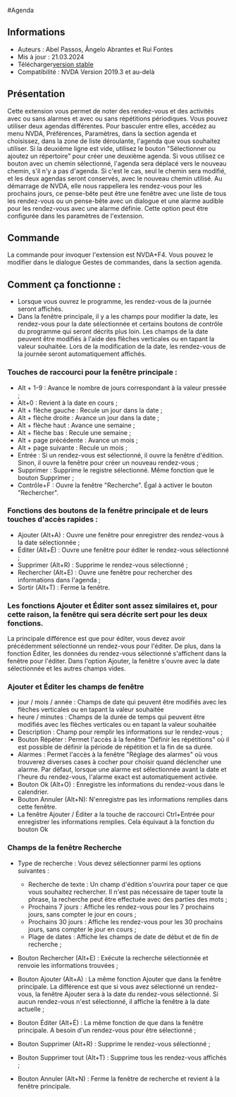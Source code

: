 #Agenda


## Informations
* Auteurs : Abel Passos, Ângelo Abrantes et Rui Fontes
* Mis à jour : 21.03.2024
* Télécharger[version stable][1]
* Compatibilité : NVDA Version 2019.3 et au-delà


## Présentation
Cette extension vous permet de noter des rendez-vous et des activités avec ou sans alarmes et avec ou sans répétitions périodiques.
Vous pouvez utiliser deux agendas différentes.
Pour basculer entre elles, accédez au menu NVDA, Préférences, Paramètres, dans la section agenda et choisissez, dans la zone de liste déroulante, l'agenda que vous souhaitez utiliser.
Si la deuxième ligne est vide, utilisez le bouton \"Sélectionner ou ajoutez un répertoire\" pour créer une deuxième agenda.
Si vous utilisez ce bouton avec un chemin sélectionné, l'agenda sera déplacé vers le nouveau chemin, s'il n'y a pas d'agenda. Si c'est le cas, seul le chemin sera modifié, et les deux agendas seront conservés, avec le nouveau chemin utilisé.
Au démarrage de NVDA, elle nous rappellera les rendez-vous pour les prochains jours, ce pense-bête peut être une fenêtre avec une liste de tous les rendez-vous ou un pense-bête avec un dialogue et une alarme audible pour les rendez-vous avec une alarme définie.
Cette option peut être configurée dans les paramètres de l'extension.


## Commande
La commande pour invoquer l'extension est NVDA+F4.
Vous pouvez le modifier dans le dialogue Gestes de commandes, dans la section agenda.


## Comment ça fonctionne :
* Lorsque vous ouvrez le programme, les rendez-vous de la journée seront affichés.
* Dans la fenêtre principale, il y a les champs pour modifier la date, les rendez-vous pour la date sélectionnée et certains boutons de contrôle du programme qui seront décrits plus loin.
Les champs de la date peuvent être modifiés à l'aide des flèches verticales ou en tapant la valeur souhaitée. Lors de la modification de la date, les rendez-vous de la journée seront automatiquement affichés.


### Touches de raccourci pour la fenêtre principale :


* Alt + 1-9 : Avance le nombre de jours correspondant à la valeur pressée ;
* Alt+0 : Revient à la date en cours ;
* Alt + flèche gauche : Recule un jour dans la date ;
* Alt + flèche droite : Avance un jour dans la date ;
* Alt + flèche haut : Avance une semaine ;
* Alt + flèche bas : Recule une semaine ;
* Alt + page précédente : Avance un mois ;
* Alt + page suivante : Recule un mois ;
* Entrée : Si un rendez-vous est sélectionné, il ouvre la fenêtre d'édition. Sinon, il ouvre la fenêtre pour créer un nouveau rendez-vous ;
* Supprimer : Supprime le registre sélectionné. Même fonction que le bouton Supprimer ;
* Contrôle+F : Ouvre la fenêtre "Recherche". Égal à activer le bouton "Rechercher".


### Fonctions des boutons de la fenêtre principale et de leurs touches d'accès rapides :
* Ajouter (Alt+A) : Ouvre une fenêtre pour enregistrer des rendez-vous à la date sélectionnée ;
* Éditer (Alt+É) : Ouvre une fenêtre pour éditer le rendez-vous sélectionné ;
* Supprimer (Alt+R) : Supprime le rendez-vous sélectionné ;
* Rechercher (Alt+E) : Ouvre une fenêtre pour rechercher des informations dans l'agenda ;
* Sortir (Alt+T) : Ferme la fenêtre.


### Les fonctions Ajouter et Éditer sont assez similaires et, pour cette raison, la fenêtre qui sera décrite sert pour les deux fonctions.
La principale différence est que pour éditer, vous devez avoir précédemment sélectionné un rendez-vous pour l'éditer.
De plus, dans la fonction Éditer, les données du rendez-vous sélectionné s'affichent dans la fenêtre pour l'éditer. Dans l'option Ajouter, la fenêtre s'ouvre avec la date sélectionnée et les autres champs vides.


### Ajouter et Éditer les champs de fenêtre
* jour / mois / année : Champs de date qui peuvent être modifiés avec les flèches verticales ou en tapant la valeur souhaitée
* heure / minutes : Champs de la durée de temps qui peuvent être modifiés avec les flèches verticales ou en tapant la valeur souhaitée
* Description : Champ pour remplir les informations sur le rendez-vous ;
* Bouton Répéter : Permet l'accès à la fenêtre "Définir les répétitions" où il est possible de définir la période de répétition et la fin de sa durée.
* Alarmes : Permet l'accès à la fenêtre "Réglage des alarmes" où vous trouverez diverses cases à cocher pour choisir quand déclencher une alarme. Par défaut, lorsque une alarme est sélectionnée avant la date et l'heure du rendez-vous, l'alarme exact est automatiquement activée.
* Bouton Ok (Alt+O) : Enregistre les informations du rendez-vous dans le calendrier.
* Bouton Annuler (Alt+N): N'enregistre pas les informations remplies dans cette fenêtre.
* La fenêtre Ajouter / Éditer a la touche de raccourci Ctrl+Entrée pour enregistrer les informations remplies. Cela équivaut à la fonction du bouton Ok


### Champs de la fenêtre Recherche
* Type de recherche : Vous devez sélectionner parmi les options suivantes :

	* Recherche de texte : Un champ d'édition s'ouvrira pour taper ce que vous souhaitez rechercher. Il n'est pas nécessaire de taper toute la phrase, la recherche peut être effectuée avec des parties des mots ;
	* Prochains 7 jours : Affiche les rendez-vous pour les 7 prochains jours, sans compter le jour en cours ;
	* Prochains 30 jours : Affiche les rendez-vous pour les 30 prochains jours, sans compter le jour en cours ;
	* Plage de dates : Affiche les champs de date de début et de fin de recherche ;

* Bouton Rechercher (Alt+E) : Exécute la recherche sélectionnée et renvoie les informations trouvées ;
* Bouton Ajouter (Alt+A) : La même fonction Ajouter que dans la fenêtre principale. La différence est que si vous avez sélectionné un rendez-vous, la fenêtre Ajouter sera à la date du rendez-vous sélectionné. Si aucun rendez-vous n'est sélectionné, il affiche la fenêtre à la date actuelle ;
* Bouton Éditer (Alt+É) : La même fonction de que dans la fenêtre principale. A besoin d'un rendez-vous pour être sélectionné ;
* Bouton Supprimer (Alt+R) : Supprime le rendez-vous sélectionné ;
* Bouton Supprimer tout (Alt+T) : Supprime tous les rendez-vous affichés ;
* Bouton Annuler (Alt+N) : Ferme la fenêtre de recherche et revient à la fenêtre principale.

[1]: https://github.com/ruifontes/agenda-for-NVDA/releases/download/2025.06.11/agenda-2025.06.11.nvda-addon
